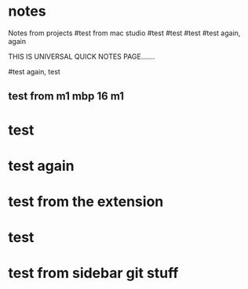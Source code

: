# notes
Notes from projects
#test from mac studio
#test
#test
#test
#test again, again

THIS IS UNIVERSAL QUICK NOTES PAGE.......

#test again, test
## test from m1 mbp 16 m1
# test
# test again
# test from the extension
# test
# test from sidebar git stuff